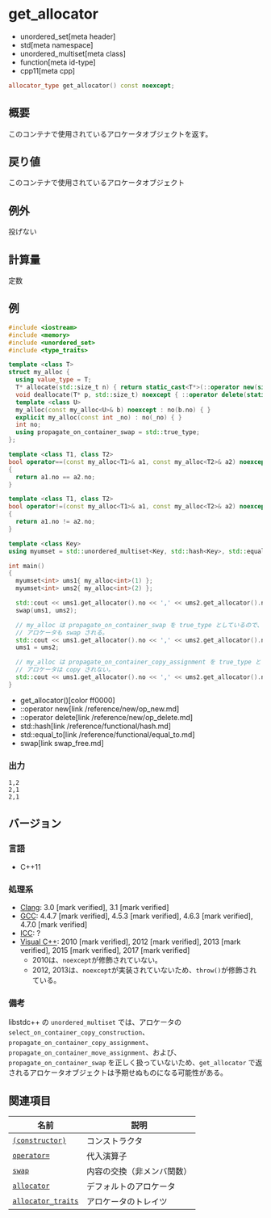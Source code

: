 # get_allocator
* unordered_set[meta header]
* std[meta namespace]
* unordered_multiset[meta class]
* function[meta id-type]
* cpp11[meta cpp]

```cpp
allocator_type get_allocator() const noexcept;
```

## 概要
このコンテナで使用されているアロケータオブジェクトを返す。


## 戻り値
このコンテナで使用されているアロケータオブジェクト


## 例外
投げない


## 計算量
定数


## 例
```cpp example
#include <iostream>
#include <memory>
#include <unordered_set>
#include <type_traits>

template <class T>
struct my_alloc {
  using value_type = T;
  T* allocate(std::size_t n) { return static_cast<T*>(::operator new(sizeof(T) * n)); }
  void deallocate(T* p, std::size_t) noexcept { ::operator delete(static_cast<void*>(p)); }
  template <class U>
  my_alloc(const my_alloc<U>& b) noexcept : no(b.no) { }
  explicit my_alloc(const int _no) : no(_no) { }
  int no;
  using propagate_on_container_swap = std::true_type;
};

template <class T1, class T2>
bool operator==(const my_alloc<T1>& a1, const my_alloc<T2>& a2) noexcept
{
  return a1.no == a2.no;
}

template <class T1, class T2>
bool operator!=(const my_alloc<T1>& a1, const my_alloc<T2>& a2) noexcept
{
  return a1.no != a2.no;
}

template <class Key>
using myumset = std::unordered_multiset<Key, std::hash<Key>, std::equal_to<Key>, my_alloc<Key>>;

int main()
{
  myumset<int> ums1{ my_alloc<int>(1) };
  myumset<int> ums2{ my_alloc<int>(2) };

  std::cout << ums1.get_allocator().no << ',' << ums2.get_allocator().no << std::endl;
  swap(ums1, ums2);

  // my_alloc は propagate_on_container_swap を true_type としているので、
  // アロケータも swap される。
  std::cout << ums1.get_allocator().no << ',' << ums2.get_allocator().no << std::endl;
  ums1 = ums2;

  // my_alloc は propagate_on_container_copy_assignment を true_type としていないので、
  // アロケータは copy されない。
  std::cout << ums1.get_allocator().no << ',' << ums2.get_allocator().no << std::endl;
}
```
* get_allocator()[color ff0000]
* ::operator new[link /reference/new/op_new.md]
* ::operator delete[link /reference/new/op_delete.md]
* std::hash[link /reference/functional/hash.md]
* std::equal_to[link /reference/functional/equal_to.md]
* swap[link swap_free.md]

### 出力
```
1,2
2,1
2,1
```

## バージョン
### 言語
- C++11

### 処理系
- [Clang](/implementation.md#clang): 3.0 [mark verified], 3.1 [mark verified]
- [GCC](/implementation.md#gcc): 4.4.7 [mark verified], 4.5.3 [mark verified], 4.6.3 [mark verified], 4.7.0 [mark verified]
- [ICC](/implementation.md#icc): ?
- [Visual C++](/implementation.md#visual_cpp): 2010 [mark verified], 2012 [mark verified], 2013 [mark verified], 2015 [mark verified], 2017 [mark verified]
	- 2010は、`noexcept`が修飾されていない。
	- 2012, 2013は、`noexcept`が実装されていないため、`throw()`が修飾されている。

### 備考

libstdc++ の `unordered_multiset` では、アロケータの `select_on_container_copy_construction`、`propagate_on_container_copy_assignment`、`propagate_on_container_move_assignment`、および、`propagate_on_container_swap` を正しく扱っていないため、`get_allocator` で返されるアロケータオブジェクトは予期せぬものになる可能性がある。


## 関連項目

| 名前 | 説明 |
|----------------------------------------------------------|----------------|
| [`(constructor)`](op_constructor.md)                   | コンストラクタ |
| [`operator=`](op_assign.md)                            | 代入演算子     |
| [`swap`](op_assign.md)                                 | 内容の交換（非メンバ関数） |
| [`allocator`](/reference/memory/allocator.md)            | デフォルトのアロケータ |
| [`allocator_traits`](/reference/memory/allocator_traits.md) | アロケータのトレイツ |

